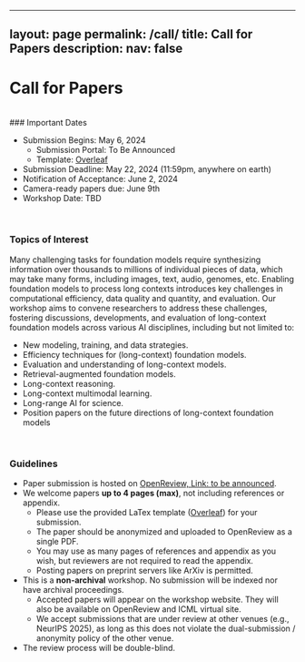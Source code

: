 -- ---
layout: page
permalink: /call/
title: Call for Papers
description:
nav: false
---

# Call for Papers
<br>
### Important Dates

* Submission Begins: May 6, 2024
  * Submission Portal: To Be Announced
  * Template: [Overleaf](https://www.overleaf.com/read/wcfywyhzfppz#e0be4f)
* Submission Deadline: May 22, 2024 (11:59pm, anywhere on earth)
* Notification of Acceptance: June 2, 2024
* Camera-ready papers due: June 9th
* Workshop Date: TBD


<br>

### Topics of Interest

Many challenging tasks for foundation models require synthesizing information over thousands to millions of individual pieces of data, which may take many forms, including images, text, audio, genomes, etc. Enabling foundation models to process long contexts introduces key
challenges in computational efficiency, data quality and quantity, and evaluation. Our workshop aims to convene researchers to address these challenges, fostering discussions, developments, and evaluation of
long-context foundation models across various AI disciplines, including but not limited to:

* New modeling, training, and data strategies.
* Efficiency techniques for (long-context) foundation models.
* Evaluation and understanding of long-context models.
* Retrieval-augmented foundation models.
* Long-context reasoning.
* Long-context multimodal learning.
* Long-range AI for science.
* Position papers on the future directions of long-context foundation models


<br>

### Guidelines

* Paper submission is hosted on [OpenReview, Link: to be announced]().
* We welcome papers __up to 4 pages (max)__, not including references or appendix. 
  * Please use the provided LaTex template ([Overleaf](https://www.overleaf.com/read/wcfywyhzfppz#e0be4f)) for your submission.
  * The paper should be anonymized and uploaded to OpenReview as a single PDF. 
  * You may use as many pages of references and appendix as you wish, but reviewers are not required to read the appendix. 
  * Posting papers on preprint servers like ArXiv is permitted.
* This is a __non-archival__ workshop. No submission will be indexed nor have archival proceedings.
  * Accepted papers will appear on the workshop website. They will also be available on OpenReview and ICML virtual site.
  * We accept submissions that are under review at other venues (e.g., NeurIPS 2025), as long as this does not violate the dual-submission / anonymity policy of the other venue.
* The review process will be double-blind.
<br>
